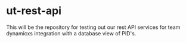# ut-rest-api
This will be the repository for testing out our rest API services for team dynamicxs integration with a database view of PID's.
